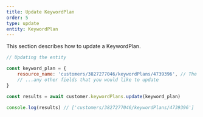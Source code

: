 ```yaml
---
title: Update KeywordPlan
order: 5
type: update
entity: KeywordPlan
---
```


This section describes how to update a KeywordPlan.

```javascript
// Updating the entity

const keyword_plan = {
    resource_name: 'customers/3827277046/keywordPlans/4739396', // The resource_name is required
    // ...any other fields that you would like to update
}

const results = await customer.keywordPlans.update(keyword_plan)

console.log(results) // ['customers/3827277046/keywordPlans/4739396']
```
